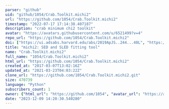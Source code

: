 ```yaml
---
parser: "github"
uid: "github/1054/Crab.Toolkit.michi2"
url: "https://github.com/1054/Crab.Toolkit.michi2"
timestamp: "2022-07-17 17:14:38.407187"
description: "crab minimum chi2 toolkit"
avatar: "https://avatars.githubusercontent.com/u/6521499?v=4"
repo_url: "https://github.com/1054/Crab.Toolkit.michi2"
doi: ["https://ui.adsabs.harvard.edu/abs/2019ApJS..244...40L", "https://ui.adsabs.harvard.edu/abs/2020ascl.soft05002L/abstract"]
title: "michi2: SED and SLED fitting tool"
name: "Crab.Toolkit.michi2"
full_name: "1054/Crab.Toolkit.michi2"
html_url: "https://github.com/1054/Crab.Toolkit.michi2"
created_at: "2017-03-07T13:02:16Z"
updated_at: "2021-03-23T04:03:22Z"
clone_url: "https://github.com/1054/Crab.Toolkit.michi2.git"
size: 470739
language: "Python"
subscribers_count: 1
owner: {"html_url": "https://github.com/1054", "avatar_url": "https://avatars.githubusercontent.com/u/6521499?v=4", "login": "1054", "type": "User"}
date: "2023-12-09 14:20:30.540280"
---
```

